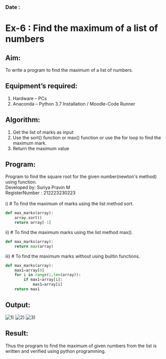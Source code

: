 ### Date : 
# Ex-6 : Find the maximum of a list of numbers
## Aim:
To write a program to find the maximum of a list of numbers.
## Equipment’s required:
1.	Hardware – PCs
2.	Anaconda – Python 3.7 Installation / Moodle-Code Runner
## Algorithm:
1.	Get the list of marks as input
2.	Use the sort() function or max() function or use the for loop to find the maximum mark.
3.	Return the maximum value
## Program:
Program to find the square root for the given number(newton's method) using function.</br>
Developed by: Suriya Pravin M</br>
RegisterNumber : 212223230223</br></br>
i)	# To find the maximum of marks using the list method sort.</br>
```Python
def max_marks(array):
    array.sort()
    return array[-1]
```

ii)	# To find the maximum marks using the list method max().</br>
```Python
def max_marks(array):
    return max(array)

```

iii) # To find the maximum marks without using builtin functions.</br>
```Python
def max_marks(array):
    max1=array[0]
    for i in range(1,len(array)):
        if max1<array[i]:
            max1=array[i]
    return max1


```



## Output:
![1)](https://github.com/user-attachments/assets/9673fd62-b994-4198-adce-793c250948cb)
![2)](https://github.com/user-attachments/assets/2f3a61d4-9da2-4875-9be0-17cc593ed741)
![3)](https://github.com/user-attachments/assets/019d5c6e-36ac-4217-b169-154ae8c44502)



## Result:
Thus the program to find the maximum of given numbers from the list is written and verified using python programming.
